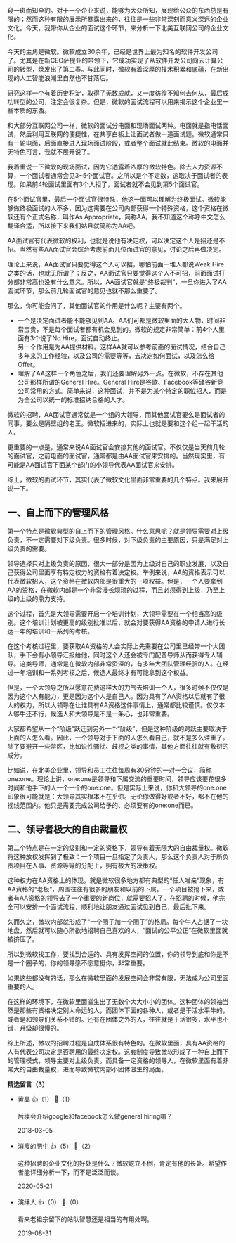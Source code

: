 窥一斑而知全豹。对于一个企业来说，能够为大众所知，展现给公众的东西总是有限的；然而这种有限的展示所暴露出来的，往往是一些非常深刻而意义深远的企业文化。今天，我带你从企业的面试这个环节，来分析一下北美互联网公司的企业文化。

今天的主角是微软。微软成立30余年，已经是世界上最为知名的软件开发公司了。尤其是在新CEO萨提亚的带领下，它成功实现了从软件开发公司向云计算公司的转型，焕发出了第二春。与此同时，微软有着深厚的技术积累和底蕴，在新出现的人工智能浪潮里自然也不甘落后。

研究这样一个有着历史积淀，取得了无数成就，又一度彷徨不知何去何从，最后成功转型的公司，注定会很复杂。但是，微软的面试流程可以用来揭示这个企业里一些本质的东西。

和大部分互联网公司一样，微软的面试分电面和现场面试两种。电面就是指电话面试，然后利用互联网的便捷性，在共享白板上让面试者做一道面试题。微软通常只有一轮电面，后面直接进入现场面试阶段，或者整个面试就此结束。微软的电面并无特色可言，我就不展开说了。

我着重说一下微软的现场面试，因为它透露着浓厚的微软特色。除去人力资源不算，一个面试者通常会见3~5个面试官。之所以是个不定数，这取决于面试者的表现。如果前4轮面试里面有3个人拒了，面试者就不会见到第5个面试官。

在5个面试官里，最后一个面试官很特殊，他这一面可以理解为终极面试。微软能够做终极面试的人不多，因为这需要在公司内部获得一个特殊资格，这个资格在微软还有个正式名称，叫作As Appropriate，简称AA。我不知道这个称呼中文怎么翻译合适，所以接下来我们姑且就简称为AA吧。

AA面试官有代表微软的权利，也就是说他有决定权，可以决定这个人是招还是不招。当然有些AA面试官会综合考虑前面几位面试官的意见，讨论之后再做决定。

理论上来说，AA面试官只要觉得这个人可以招，哪怕前面一堆人都说Weak Hire之类的话，也就无所谓了；反之，AA面试官只要觉得这个人不可招，前面面试打分都非常高也没有什么意义。所以，AA面试官就是“终极裁判”，一旦你进入了AA面试环节，那么前几轮面试官的意见也就不那么重要了。

那么，你可能会问了，其他面试官的作用是什么呢？主要有两个。

- 一个是决定面试者能不能够见到AA。AA们可都是微软里面的大人物，时间非常宝贵，不是每个面试者都有机会见到的。微软的规定非常简单：前4个人里面有3个说了No Hire，面试自动终止。  
  另一个作用是为AA提供材料。这样AA就可以参考前面的面试情况，结合自己多年来的工作经验，以及公司的需要等等，去决定如何面试，以及怎么给Offer。
- 理解了AA这样一个角色之后，我们还要理解另外一点。在微软，不存在其他公司那样所谓的General Hire。General Hire是谷歌、Facebook等硅谷新竞公司常用的方式。简单来说，这种面试，并不是为某个特定的职位招人，而是为全公司以统一的标准招纳合格的人才。

微软的招聘，AA面试官通常就是一个组的大领导，而其他面试官要么是面试者的同事，要么是隔壁组的老王。微软招进来的，实际上也就是要和这个组一起干活的人。

更重要的一点是，通常来说AA面试官会安排其他的面试官。不仅仅是当天前几轮的面试官，之前电面的面试官，通常都是由AA面试官来安排的。当然现实里，有可能是AA面试官下面某个部门的小领导代表AA面试官来安排。

综上，微软的面试环节，其实代表了微软文化里面非常重要的几个特点。我来展开说一下。

## 一、自上而下的管理风格

第一个特点是微软典型的自上而下的管理风格。什么意思呢？就是领导需要对上级负责，不一定需要对下级负责。很多时候，对下级负责的主要原因，只是满足对上级负责的需要。

领导选择只对上级负责的原因，很大一部分是因为上级对自己的职业发展，以及自己获得公司里面享有特定权力的资格有着决定权。举例来说，AA的资格表示可以代表微软招人，这个资格在微软内部是很重大的一项权益。但是，一个人要拿到AA的资格，在微软内部是一个非常漫长烦琐的过程，而且必须得到上级，乃至上级的上级的鼎力支持。

这个过程，首先是大领导需要开启一个培训计划，大领导需要在一个相当高的级别。这个培训计划被更高的级别批准以后，就会对要获得AA资格的申请人进行长达一年的培训和一系列的考核。

在这个考核过程里，要获取AA资格的人会实际上先需要在公司里已经带一个大团队，手下会有小领导汇报给他，同时这个人还会被专门配备导师从而获得专人辅导。这类导师，通常是在微软内部非常资深的，有多年大团队管理经验的人。在经过一年培训和一系列考核之后，候选人最终才有可能拿到这个权益。

但是，一个大领导之所以愿意花费这样大的力气去培训一个人，很多时候不仅仅是因为这个人有能力，更是因为这个人是自己人。因为具有了AA资格以后就有了很大的权力，所以大领导在让谁具有AA资格这件事情上，通常都比较谨慎。仅仅本人够牛还不行，候选人和大领导是不是一条心，也非常重要。

大家都希望从一个“阶级”跃迁到另外一个“阶级”，但是这种阶级的跨跃主要取决于上面的人怎么看。因此，一个领导对于下面的人怎么看自己，就不是多么注重了。除了要避开一些禁区，比如说性骚扰、歧视之类的事情，其他方面往往就有敷衍的成分。

比如说，在北美企业里，领导和员工往往每周有30分钟的一对一会议，简称one:one。理论上讲，one:one是领导和下属交流的重要时间，领导应该要花很多时间和他手下的人一个一个的one:one。但是实际上来说，你和大领导的one:one印象很可能就是：大领导其实根本不在乎你。无论你做得好或者不好，都不在他的视线范围内。他只是需要完成公司给予的、必须要有的one:one而已。

## 二、领导者极大的自由裁量权

第二个特点是在一定的级别和一定的资格下，领导有着无限大的自由裁量权。微软将这种放权发挥到了极致：一个项目一旦指定了负责人，那么这个负责人对于所负责项目在人事、资源等等的分配上，拥有极大的决策权。

这种权力在AA资格上的体现，就是微软很多地方都有典型的“任人唯亲”现象，有AA资格的“老板”，周围往往有很多的朋友和以前的下属。一个项目被抢下来，或者有AA资格的领导去了一个重要的新岗位，就需要招人了。在招聘的时候，他完全可以安排一个面试流程，顺利地让朋友通过面试见到自己，最后批下来。

久而久之，微软内部就形成了“一个圈子加一个圈子”的格局。每个牛人占据了一块地盘，然后就可以随心所欲地招聘自己喜欢的人，“面试的公平公正”在微软里面就被挤压了。

所以到微软找工作，要找到合适的、具有发挥空间的位置，你的领导到底和你是不是一个圈子的，你的领导愿不愿意挺你，非常重要。

如果这些都没有的话，那么在微软里面的发展空间会非常有限，无法成为公司里面重要的人。

在这样的环境下，在微软里面滋生出了无数个大大小小的团体。这种团体的领袖当然是那些有资格决定别人命运的人，而团体下面的各种人，或者是干活水平牛的，或者是和领导们关系不错的。还有在团体之外的人，往往就是干活很多，水平也不错，升级却很慢的。

综上所述，微软的招聘过程是自成体系很有特色的。在微软里面，具有AA资格的人有代表公司决定是否聘用的最终决定权。这套制度导致微软形成了一种自上而下的管理模式，领导主要对上级负责。而具备一定资格的领导人，在微软里面有着非常大的自由裁量权，进而导致微软内部小团体滋生的局面。
<div><strong>精选留言（3）</strong></div><ul>
<li><span>黄晶</span> 👍（1） 💬（1）<p>后续会介绍google和facebook怎么做general hiring嘛？</p>2018-03-05</li><br/><li><span>消瘦的肥牛</span> 👍（5） 💬（2）<p>这种招聘的企业文化的好处是什么？微软屹立不倒，肯定有他的长处。希望作者能详细分析一下，而不是泛泛而谈。</p>2020-05-21</li><br/><li><span>演绎人</span> 👍（0） 💬（0）<p>看来老祖宗留下的站队智慧还是相当的有用处啊。</p>2019-08-31</li><br/>
</ul>